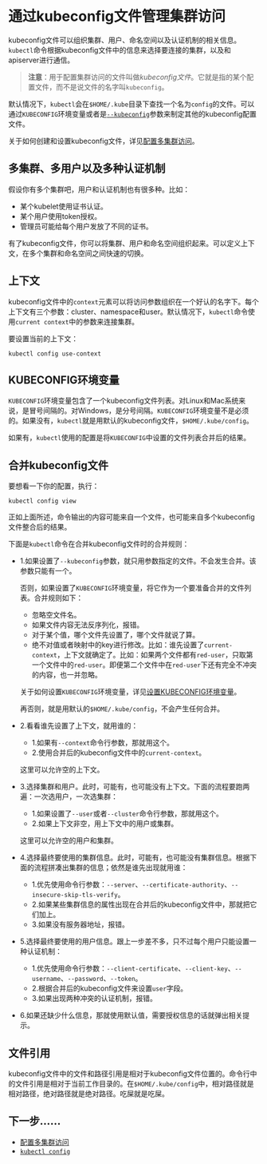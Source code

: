 # 通过kubeconfig文件管理集群访问

kubeconfig文件可以组织集群、用户、命名空间以及认证机制的相关信息。`kubectl`命令根据kubeconfig文件中的信息来选择要连接的集群，以及和apiserver进行通信。

>**注意**：用于配置集群访问的文件叫做*kubeconfig文件*。它就是指的某个配置文件，而不是说文件的名字叫`kubeconfig`。

默认情况下，`kubectl`会在`$HOME/.kube`目录下查找一个名为`config`的文件。可以通过`KUBECONFIG`环境变量或者是[`--kubeconfig`](https://v1-18.docs.kubernetes.io/docs/reference/generated/kubectl/kubectl-commands)参数来制定其他的kubeconfig配置文件。

关于如何创建和设置kubeconfig文件，详见[配置多集群访问](https://v1-18.docs.kubernetes.io/docs/tasks/access-application-cluster/configure-access-multiple-clusters/)。

## 多集群、多用户以及多种认证机制

假设你有多个集群吧，用户和认证机制也有很多种。比如：

- 某个kubelet使用证书认证。
- 某个用户使用token授权。
- 管理员可能给每个用户发放了不同的证书。

有了kubeconfig文件，你可以将集群、用户和命名空间组织起来。可以定义上下文，在多个集群和命名空间之间快速的切换。

## 上下文

kubeconfig文件中的`context`元素可以将访问参数组织在一个好认的名字下。每个上下文有三个参数：cluster、namespace和user。默认情况下，`kubectl`命令使用`current context`中的参数来连接集群。

要设置当前的上下文：

```shell script
kubectl config use-context
```

## KUBECONFIG环境变量

`KUBECONFIG`环境变量包含了一个kubeconfig文件列表。对Linux和Mac系统来说，是冒号间隔的。对Windows，是分号间隔。`KUBECONFIG`环境变量不是必须的。如果没有，`kubectl`就是用默认的kubeconfig文件，`$HOME/.kube/config`。

如果有，`kubectl`使用的配置是将`KUBECONFIG`中设置的文件列表合并后的结果。

## 合并kubeconfig文件

要想看一下你的配置，执行：

```shell script
kubectl config view
```

正如上面所述，命令输出的内容可能来自一个文件，也可能来自多个kubeconfig文件整合后的结果。

下面是`kubectl`命令在合并kubeconfig文件时的合并规则：

- 1.如果设置了`--kubeconfig`参数，就只用参数指定的文件。不会发生合并。该参数只能有一个。

    否则，如果设置了`KUBECONFIG`环境变量，将它作为一个要准备合并的文件列表。合并规则如下：

    - 忽略空文件名。
    - 如果文件内容无法反序列化，报错。
    - 对于某个值，哪个文件先设置了，哪个文件就说了算。
    - 绝不对值或者映射中的key进行修改。比如：谁先设置了`current-context`，上下文就确定了。比如：如果两个文件都有`red-user`，只取第一个文件中的`red-user`。即便第二个文件中在`red-user`下还有完全不冲突的内容，也一并忽略。

    关于如何设置`KUBECONFIG`环境变量，详见[设置KUBECONFIG环境变量](https://v1-18.docs.kubernetes.io/docs/tasks/access-application-cluster/configure-access-multiple-clusters/#set-the-kubeconfig-environment-variable)。
    
    再否则，就是用默认的`$HOME/.kube/config`，不会产生任何合并。
    
- 2.看看谁先设置了上下文，就用谁的：
    - 1.如果有`--context`命令行参数，那就用这个。
    - 2.使用合并后的kubeconfig文件中的`current-context`。
    
  这里可以允许空的上下文。
  
- 3.选择集群和用户。此时，可能有，也可能没有上下文。下面的流程要跑两遍：一次选用户，一次选集群：
    - 1.如果设置了`--user`或者`--cluster`命令行参数，那就用这个。
    - 2.如果上下文非空，用上下文中的用户或集群。
    
  这里可以允许空的用户和集群。

- 4.选择最终要使用的集群信息。此时，可能有，也可能没有集群信息。根据下面的流程拼凑出集群的信息；依然是谁先出现就用谁：
    - 1.优先使用命令行参数：`--server`、`--certificate-authority`、`--insecure-skip-tls-verify`。
    - 2.如果某些集群信息的属性出现在合并后的kubeconfig文件中，那就把它们加上。
    - 3.如果没有服务器地址，报错。
- 5.选择最终要使用的用户信息。跟上一步差不多，只不过每个用户只能设置一种认证机制：
    - 1.优先使用命令行参数：`--client-certificate`、`--client-key`、`--username`、`--password`、`--token`。
    - 2.根据合并后的kubeconfig文件来设置`user`字段。
    - 3.如果出现两种冲突的认证机制，报错。
- 6.如果还缺少什么信息，那就使用默认值，需要授权信息的话就弹出相关提示。

## 文件引用

kubeconfig文件中的文件和路径引用是相对于kubeconfig文件位置的。命令行中的文件引用是相对于当前工作目录的。在`$HOME/.kube/config`中，相对路径就是相对路径，绝对路径就是绝对路径。吃屎就是吃屎。

## 下一步……

- [配置多集群访问](https://v1-18.docs.kubernetes.io/docs/tasks/access-application-cluster/configure-access-multiple-clusters/)
- [`kubectl config`](https://v1-18.docs.kubernetes.io/docs/reference/generated/kubectl/kubectl-commands#config)